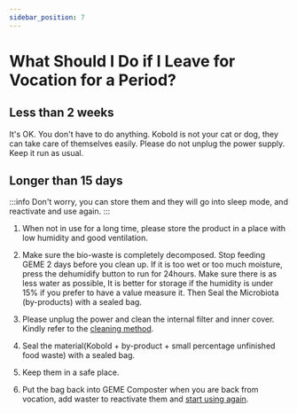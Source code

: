 ```yaml
---
sidebar_position: 7
---
```


# What Should I Do if I Leave for Vocation for a Period?


## Less than 2 weeks
It's OK. You don't have to do anything.
Kobold is not your cat or dog, they can take care of themselves easily.
Please do not unplug the power supply. Keep it run as usual.

## Longer than 15 days

:::info
Don't worry, you can store them and they will go into sleep mode, and reactivate and use again.
:::

1. When not in use for a long time, please store the product in a place with low humidity and good ventilation.

2. Make sure the bio-waste is completely decomposed. Stop feeding GEME 2 days before you clean up.
   If it is too wet or too much moisture, press the dehumidify button to run for 24hours. 
   Make sure there is as less water as possible, It is better for storage if the humidity is under 15% if you prefer to have a value measure it. 
   Then Seal the Microbiota (by-products) with a sealed bag.

3. Please unplug the power and clean the internal filter and inner cover.
   Kindly refer to the [cleaning method](./how-often-do-i-need-to-clean-geme#total-cleaning).

4. Seal the material(Kobold + by-product + small percentage unfinished food waste) with a sealed bag.

5. Keep them in a safe place.

6. Put the bag back into GEME Composter when you are back from vocation, add waster to reactivate them and [start using again](../../get-started).

